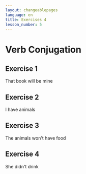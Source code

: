 ```yaml
---
layout: changeablepages
language: en
title: Exercises 4
lesson_number: 5
---
```


# Verb Conjugation

## Exercise 1
That book will be mine
<div id="exerciseContainer1"></div>

## Exercise 2
I have animals
<div id="exerciseContainer2"></div>

## Exercise 3
The animals won't have food
<div id="exerciseContainer3"></div>

## Exercise 4
She didn't drink
<div id="exerciseContainer4"></div>

<script src="exercise.js"></script>
<script>
    document.addEventListener('DOMContentLoaded', function() {
        console.log('DOM fully loaded and parsed');
        const language = '{{ page.language }}'; // Get the language from the front matter

        // Exercise 1
        generateExercise(
            'exerciseContainer1',
            'Atsel bukeon s __ ayeos',
            ['ib', 'ir', 'ip'],
            'ib',
            language
        );

        // Exercise 2
        generateExercise(
            'exerciseContainer2',
            'Aye hab__ animalseon',
            ['ib', 'ir', 'ip'],
            'ir',
            language
        );

        // Exercise 3
        generateExercise(
            'exerciseContainer3',
            'Animalseon hab__ namnemeon nek',
            ['ib', 'ir', 'ip'],
            'ib',
            language
        );

        // Exercise 4
        generateExercise(
            'exerciseContainer4',
            'A beab__ nek',
            ['ib', 'ir', 'ip'],
            'ip',
            language
        );
    });
</script>
